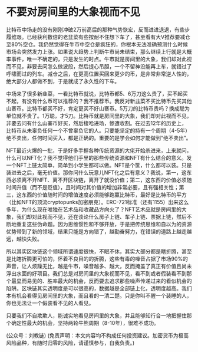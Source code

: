 # 不要对房间里的大象视而不见

比特币中场走的没有刚刚冲破2万前高后的那种气势恢宏，反而进进退退，有些步履维艰。已经获利数倍的老韭菜有些按耐不住想下车了，甚至看有大V推荐要减仓至80%空仓。我仍然觉得在牛市中空仓是疯狂的，你根本无法准确预测什么时候市场会突然发力上涨。如果说大趋势上判断牛市尚未结束，那么继续上行就是大概率事件，唯一不确定的，只是发生的时点。牛市就是房间里的大象，我们却对此视而不见，非要去问怎么做波段，然后提心吊胆，一个不留神没能再上车，就错过了呼啸而过的列车。减仓之后，在更高位置买回来更少的币，是非常非常逆人性的，绝大部分人都做不到，于是就成了永久性的下车。

中场来了很多新韭菜，一看比特币就说，比特币都5、6万刀这么贵了，买不起买不起，有没有什么币可以推荐的？我不推荐币。我反对新韭菜不买比特币先买其他山寨币。比特币都买不好，肯定更买不好山寨币。5万刀的比特币贵吗？换成聪为单位就不贵了。1万聪，才5刀。比特币就是房间里的大象，我们却对此视而不见，非要去问有什么山寨币好买，然后梭哈进场，惨遭收割。在过去12年的历史上，比特币从未辜负任何一个不曾辜负它的人。只要能坚定的持有一个周期（4-5年）绝不卖出，任何时间买入，都是正确的。重要的是学会如何才能做到“绝不卖出”。

NFT最近火爆的一批，于是好多手握各种传统资源的大佬开始杀进来，上来就问，什么可以NFT化？我不觉得他们手里的那些传统资源和NFT有什么结合的意义。发一个NFT上链太简单，简单到小学生都可以做。NFT是个筐，什么都可以装。只是装进去之后，毫无价值。那你问什么玩意儿NFT化之后有意义？我说，第一，这东西必须离不开NFT、离不开区块链，离开了就没价值；第二，这东西的价值必须随时间升值（而不是贬值），且时间对其价值的增加非常必要，且有强相关性；第三，这东西的价值随时间的增值速度必须能够跑赢比特币，最好是比特币的平方（比如NFT的顶流cryptopunks加密朋克）。ERC-721标准（还有1155）出来这么多年，为什么现在唯独在艺术品和收藏品方向火了？NFT艺术品就是房间里的大象，我们却对此视而不见，还在谈论什么房子上链、车子上链、票据上链，然后不断地重复这些伪命题。因为思维惯性和不够开放，于是把传统思维和自以为的资源优势带到了新的领域，结果只能是方向错了，越勤奋努力，在错误的道路上越走越远，越快失败。

所以其实区块链这个领域所谓速度很快，不眠不休，其实大部分都是瞎折腾，甚至是比瞎折腾更可怕的，怀着不良目的的折腾，这些有毒的噪音占据了市场90%的声音，让人烦躁无比，越是牛市，噪音越多、越大，反而掩盖了真正有价值且尚未浮出水面的好项目。我们总是对房间里的大象视而不见，看不到或者假装看不到那个最显而易见的、胜率最大的机会，反而要去追求那些噪声传递过来的看似机会的陷阱。区块链其实透明度是可以很高的，数据越是全部链上化，透明度越高。我们本有机会看得见房间里的大象，而且看的一清二楚。只是你叫不醒一个装睡的人，你也无法让一个假装看不见的人看见。

只要我们不自欺欺人，能诚实地看见房间里的大象，并且能够知行合一地把握住那个确定性最大的机会，坚持两轮牛熊周期（8-10年），很难不成功。

\(公众号：刘教链\)  \(免责声明：本文内容均不构成任何投资建议。加密货币为极高风险品种，有随时归零的风险，请谨慎参与，自我负责。\)

